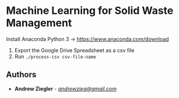 # Machine Learning for Solid Waste Management

Install Anaconda Python 3 -> https://www.anaconda.com/download

1. Export the Google Drive Spreadsheet as a csv file
2. Run `./process-csv csv-file-name`

## Authors

* **Andrew Ziegler** - *andrewzieg@gmail.com*

